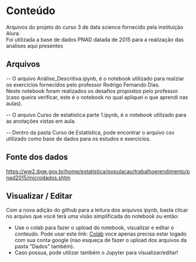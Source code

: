 # Conteúdo

Arquivos do projeto do curso 3 de data science fornecido pela instituição Alura.<br>
Foi utilizada a base de dados PNAD datada de 2015 para a realização das analises aqui presentes<br>

## Arquivos

-- O arquivo Análise_Descritiva.ipynb, é o notebook utilizado para realziar os exercicíos fornecidos pelo professor Rodrigo Fernando Dias.<br> 
Neste notebook foram realizados os desafios propostos pelo professor. (caso queira verificar, este é o notebook no qual apliquei o que aprendi nas aulas).

-- O arquivo Curso de estatística parte 1.ipynb, é o notebook utilizado para as anotações vistas em aula.

-- Dentro da pasta Curso de Estatística, pode encontrar o arquivo csv utilizado como base de dados para os estudos e exercícios.

## Fonte dos dados
https://ww2.ibge.gov.br/home/estatistica/populacao/trabalhoerendimento/pnad2015/microdados.shtm

## Visualizar / Editar

Com a nova adição do github para a leitura dos arquivos ipynb, basta clicar no arquivo que você terá uma visão simplificada do notebook ou então:
  -  Use o colab para fazer o upload do notebook, visualizar e editar o conteudo. Pode usar este link: [Colab](https://colab.research.google.com/) 
  voce apenas precisa estar logado com sua conta google (nao esqueça de fazer o upload dos arquivos da pasta "Dados" também).
  - Caso possua, pode utilizar também o Jupyter para visualizar/editar!
